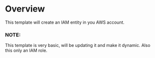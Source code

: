 # Overview
<p> This template will create an IAM entity in you AWS account.</p>

### NOTE: 
This template is very basic, will be updating it and make it dynamic.
Also this only an IAM role.